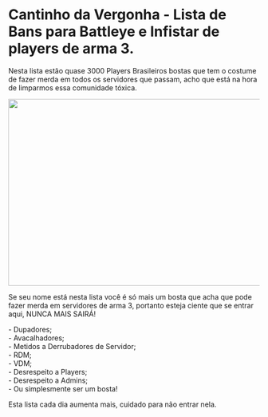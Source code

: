 # Cantinho da Vergonha - Lista de Bans para Battleye e Infistar de players de arma 3.

<p>Nesta lista est&atilde;o quase 3000 Players Brasileiros bostas que tem o costume de fazer merda em todos os servidores que passam, acho que est&aacute; na hora de limparmos essa comunidade t&oacute;xica.</p>
<p><img style="display: block; margin-left: auto; margin-right: auto;" src="https://i.ytimg.com/vi/QM47jksfTnA/maxresdefault.jpg" alt="" width="665" height="374" /></p>
<p>Se seu nome est&aacute; nesta lista voc&ecirc; &eacute; s&oacute; mais um bosta que acha que pode fazer merda em servidores de arma 3, portanto esteja ciente que se entrar aqui, NUNCA MAIS SAIR&Aacute;!</p>
<p>- Dupadores;<br />- Avacalhadores;<br />- Metidos a Derrubadores de Servidor;<br />- RDM;<br />- VDM;<br />- Desrespeito a Players;<br />- Desrespeito a Admins;<br />- Ou simplesmente ser um bosta!</p>
<p>Esta lista cada dia aumenta mais, cuidado para n&atilde;o entrar nela.</p>
<p>&nbsp;</p>
